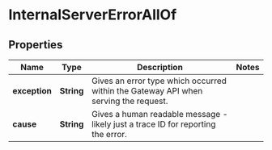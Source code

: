 

# InternalServerErrorAllOf


## Properties

| Name | Type | Description | Notes |
|------------ | ------------- | ------------- | -------------|
|**exception** | **String** | Gives an error type which occurred within the Gateway API when serving the request. |  |
|**cause** | **String** | Gives a human readable message - likely just a trace ID for reporting the error. |  |



